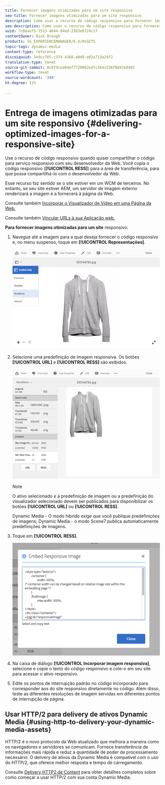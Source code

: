 ```yaml
---
title: Fornecer imagens otimizadas para um site responsivo
seo-title: Fornecer imagens otimizadas para um site responsivo
description: Como usar o recurso de código responsivo para fornecer imagens otimizadas
seo-description: Como usar o recurso de código responsivo para fornecer imagens otimizadas
uuid: 7c6baef5-7513-4644-94ed-2383e8724c17
contentOwner: Rick Brough
products: SG_EXPERIENCEMANAGER/6.4/ASSETS
topic-tags: dynamic-media
content-type: reference
discoiquuid: 5edcc765-c374-4368-a0d9-e02a713a24f2
translation-type: tm+mt
source-git-commit: 8c6fdcea0def7720062edfc564c536f8d47e8402
workflow-type: tm+mt
source-wordcount: '349'
ht-degree: 11%

---
```



# Entrega de imagens otimizadas para um site responsivo {#delivering-optimized-images-for-a-responsive-site}

Use o recurso de código responsivo quando quiser compartilhar o código para serviço responsivo com seu desenvolvedor da Web. Você copia o código responsivo (**[!UICONTROL RESS]**) para a área de transferência, para que possa compartilhá-lo com o desenvolvedor da Web.

Esse recurso faz sentido se o site estiver em um WCM de terceiros. No entanto, se seu site estiver AEM, um servidor de imagem externo renderizará a imagem e a fornecerá à página da Web.

Consulte também [Incorporar o Visualizador de Vídeo em uma Página da Web.](embed-code.md)

Consulte também [Vincular URLs à sua Aplicação web.](linking-urls-to-yourwebapplication.md)

**Para fornecer imagens otimizadas para um site** responsivo:

1. Navegue até a imagem para a qual deseja fornecer o código responsivo e, no menu suspenso, toque em **[!UICONTROL Representações]**.

   ![chlimage_1-408](assets/chlimage_1-408.png)

1. Selecione uma predefinição de imagem responsiva. Os botões **[!UICONTROL URL]** e **[!UICONTROL RESS]** são exibidos.

   ![chlimage_1-409](assets/chlimage_1-409.png)

   >[!NOTE]
   >
   >O ativo selecionado *e* a predefinição de imagem ou a predefinição do visualizador selecionado devem ser publicados para disponibilizar os botões **[!UICONTROL URL]** ou **[!UICONTROL RESS]**.
   >
   >Dynamic Media - O modo híbrido exige que você publique predefinições de imagens; Dynamic Media - o modo Scene7 publica automaticamente predefinições de imagens.

1. Toque em **[!UICONTROL RESS]**.

   ![chlimage_1-410](assets/chlimage_1-410.png)

1. Na caixa de diálogo **[!UICONTROL Incorporar imagem responsiva]**, selecione e copie o texto do código responsivo e cole-o em seu site para acessar o ativo responsivo.
1. Edite os pontos de interrupção padrão no código incorporado para corresponder aos do site responsivo diretamente no código. Além disso, teste as diferentes resoluções de imagem servidas em diferentes pontos de interrupção de página.

## Usar HTTP/2 para delivery de ativos Dynamic Media {#using-http-to-delivery-your-dynamic-media-assets}

HTTP/2 é o novo protocolo da Web atualizado que melhora a maneira como os navegadores e servidores se comunicam. Fornece transferência de informações mais rápida e reduz a quantidade de poder de processamento necessário. O delivery de ativos da Dynamic Media é compatível com o uso do HTTP/2, que oferece melhor resposta e tempo de carregamento.

Consulte [Delivery HTTP2 de Content](http2.md) para obter detalhes completos sobre como começar a usar HTTP/2 com sua conta Dynamic Media.
